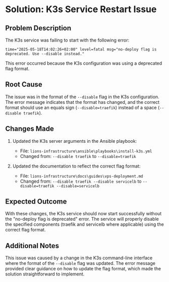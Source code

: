 # Solution: K3s Service Restart Issue

## Problem Description

The K3s service was failing to start with the following error:

```
time="2025-05-18T14:02:26+02:00" level=fatal msg="no-deploy flag is deprecated. Use --disable instead."
```

This error occurred because the K3s configuration was using a deprecated flag format.

## Root Cause

The issue was in the format of the `--disable` flag in the K3s configuration. The error message indicates that the format has changed, and the correct format should use an equals sign (`--disable=traefik`) instead of a space (`--disable traefik`).

## Changes Made

1. Updated the K3s server arguments in the Ansible playbook:
   - File: `lions-infrastructure\ansible\playbooks\install-k3s.yml`
   - Changed from: `--disable traefik` to `--disable=traefik`

2. Updated the documentation to reflect the correct flag format:
   - File: `lions-infrastructure\docs\guides\vps-deployment.md`
   - Changed from: `--disable traefik --disable servicelb` to `--disable=traefik --disable=servicelb`

## Expected Outcome

With these changes, the K3s service should now start successfully without the "no-deploy flag is deprecated" error. The service will properly disable the specified components (traefik and servicelb where applicable) using the correct flag format.

## Additional Notes

This issue was caused by a change in the K3s command-line interface where the format of the `--disable` flag was updated. The error message provided clear guidance on how to update the flag format, which made the solution straightforward to implement.